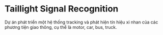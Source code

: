 # Taillight Signal Recognition
Dự án phát triển một hệ thống tracking và phát hiện tín hiệu xi nhan của các phương tiện giao thông, cụ thể là motor, car, bus, truck.
